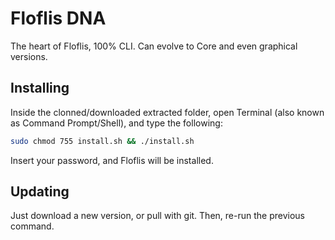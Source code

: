# Floflis DNA

The heart of Floflis, 100% CLI.
Can evolve to Core and even graphical versions.

## Installing

Inside the clonned/downloaded extracted folder, open Terminal (also known as Command Prompt/Shell), and type the following:

```bash
sudo chmod 755 install.sh && ./install.sh
```

Insert your password, and Floflis will be installed.

## Updating

Just download a new version, or pull with git. Then, re-run the previous command.
